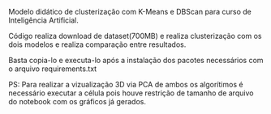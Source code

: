 Modelo didático de clusterização com K-Means e DBScan para curso de Inteligência Artificial.

Código realiza download de dataset(700MB) e realiza clusterização com os dois modelos e realiza comparação entre resultados.

Basta copia-lo e executa-lo após a instalação dos pacotes necessários com o arquivo requirements.txt

PS: Para realizar a vizualização 3D via PCA de ambos os algorítimos é necessário executar a célula pois houve restrição de tamanho de arquivo do notebook com os gráficos já gerados.

